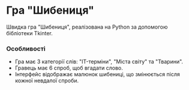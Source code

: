 # Гра "Шибениця"

Швидка гра "Шибениця", реалізована на Python за допомогою бібліотеки Tkinter.

### Особливості
* Гра має 3 категорії слів: "IT-терміни", "Міста світу" та "Тварини".
* Гравець має 6 спроб, щоб вгадати слово.
* Інтерфейс відображає малюнок шибениці, що змінюється після кожної невдалої спроби.